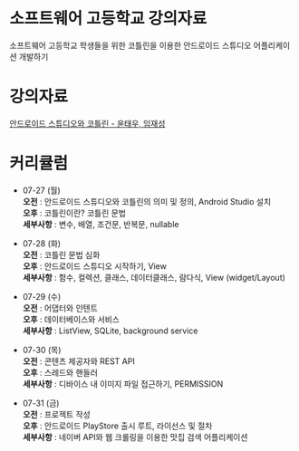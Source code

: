 # 소프트웨어 고등학교 강의자료

소프트웨어 고등학교 학생들을 위한 코틀린을 이용한 안드로이드 스튜디오 어플리케이션 개발하기

# 강의자료
[안드로이드 스튜디오와 코틀린 - 윤태우, 임재성](Lecture/Contents.md)

# 커리큘럼
 * 07-27 (월)<br>
 **오전** : 안드로이드 스튜디오와 코틀린의 의미 및 정의, Android Studio 설치<br>
 **오후** : 코틀린이란? 코틀린 문법<br>
 **세부사항** : 변수, 배열, 조건문, 반복문, nullable

 * 07-28 (화)<br>
 **오전** : 코틀린 문법 심화<br>
 **오후** : 안드로이드 스튜디오 시작하기, View<br>
 **세부사항** : 함수, 컬렉션, 클래스, 데이터클래스, 람다식, View (widget/Layout)

 * 07-29 (수)<br>
 **오전** : 어댑터와 인텐트<br>
 **오후** : 데이터베이스와 서비스<br>
 **세부사항** : ListView, SQLite, background service

 * 07-30 (목)<br>
 **오전** : 콘텐츠 제공자와 REST API<br>
 **오후** : 스레드와 핸들러<br>
 **세부사항** : 디바이스 내 이미지 파일 접근하기, PERMISSION

 * 07-31 (금)<br>
 **오전** : 프로젝트 작성<br>
 **오후** : 안드로이드 PlayStore 출시 루트, 라이선스 및 절차<br>
 **세부사항** : 네이버 API와 웹 크롤링을 이용한 맛집 검색 어플리케이션
